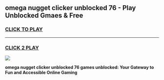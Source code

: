 
## omega nugget clicker unblocked 76 - Play Unblocked Gmaes & Free
<h3>
<a href="https://news.freeplayer.one?title=omega_nugget_clicker_unblocked_76&ref=16F">CLICK TO PLAY</a></h3>
<hr>

<h3>
<a href="https://news.freeplayer.one?title=omega_nugget_clicker_unblocked_76&ref=16F">CLICK 2 PLAY</a>
  
</h3>

<a href="https://news.freeplayer.one?title=omega_nugget_clicker_unblocked_76&ref=16F/"><img src="https://clearcache.store/games.png"></a>


**omega nugget clicker unblocked 76 games unblocked: Your Gateway to Fun and Accessible Online Gaming**
